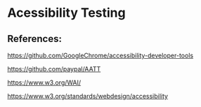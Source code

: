 # Acessibility Testing

## References:

https://github.com/GoogleChrome/accessibility-developer-tools

https://github.com/paypal/AATT

https://www.w3.org/WAI/

https://www.w3.org/standards/webdesign/accessibility
